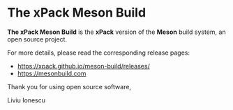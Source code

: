 # The xPack Meson Build

**The xPack Meson Build** is the **xPack** version of
the **Meson** build system, an open source project.

For more details, please read the corresponding release pages:

- <https://xpack.github.io/meson-build/releases/>
- <https://mesonbuild.com>

Thank you for using open source software,

Liviu Ionescu
